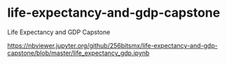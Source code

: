 # life-expectancy-and-gdp-capstone

Life Expectancy and GDP Capstone

https://nbviewer.jupyter.org/github/256bitsmx/life-expectancy-and-gdp-capstone/blob/master/life_expectancy_gdp.ipynb
